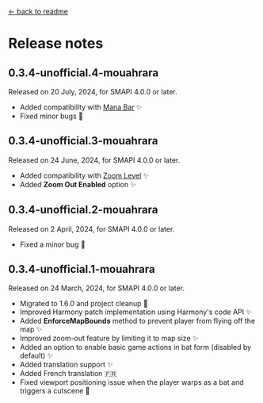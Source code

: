 ﻿[← back to readme](../README.md)

# Release notes

## 0.3.4-unofficial.4-mouahrara
Released on 20 July, 2024, for SMAPI 4.0.0 or later.
* Added compatibility with [Mana Bar](https://www.nexusmods.com/stardewvalley/mods/7831) ✨
* Fixed minor bugs 🔧

## 0.3.4-unofficial.3-mouahrara
Released on 24 June, 2024, for SMAPI 4.0.0 or later.
* Added compatibility with [Zoom Level](https://www.nexusmods.com/stardewvalley/mods/7363) ✨
* Added **Zoom Out Enabled** option ✨

## 0.3.4-unofficial.2-mouahrara
Released on 2 April, 2024, for SMAPI 4.0.0 or later.
* Fixed a minor bug 🔧

## 0.3.4-unofficial.1-mouahrara
Released on 24 March, 2024, for SMAPI 4.0.0 or later.
* Migrated to 1.6.0 and project cleanup 🚀
* Improved Harmony patch implementation using Harmony's code API ✨
* Added **EnforceMapBounds** method to prevent player from flying off the map ✨
* Improved zoom-out feature by limiting it to map size ✨
* Added an option to enable basic game actions in bat form (disabled by default) ✨
* Added translation support ✨
* Added French translation 🇫🇷
* Fixed viewport positioning issue when the player warps as a bat and triggers a cutscene 🔧
